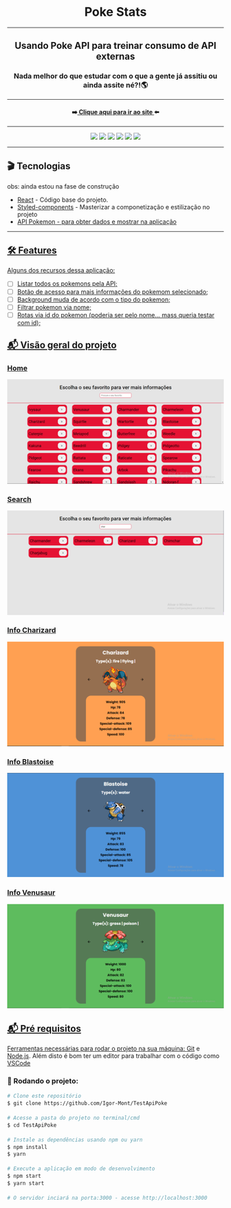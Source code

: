 <div align="center">
  <h1>Poke Stats</h1>
</div>
<hr/>

<h2 align="center" >Usando Poke API para treinar consumo de API externas</h2>
<h3 align="center">Nada melhor do que estudar com o que a gente já assitiu ou ainda assite né?!🌎</h3>
<hr />

<h4 align="center">➡️<a target="_blank" href="https://search-poke.vercel.app/"> Clique aqui para ir ao site </a>⬅️</h4>
<hr/>

<div align="center">
<img src="https://img.shields.io/badge/npm-7.19.1-green" />
<img src="https://img.shields.io/badge/API-POKE-red" />
<img src="https://img.shields.io/badge/typescript-3.1.2-blue" />
<img src="https://img.shields.io/badge/node-14.17.1-green" />
<img src="https://img.shields.io/badge/react-17.0.2-9cf" />
<img src="https://img.shields.io/badge/styledComponents-5.2.3-9cf" />
</div>
<hr/>

<h2> 🎬 Tecnologias</h2>
  <p>obs: ainda estou na fase de construção</p>
 
<ul>
  <li><a target="_blank" href="https://reactjs.org/" >React</a> - Código base do projeto.</li>
  <li><a target="_blank" href="https://styled-components.com/" >Styled-components</a> - Masterizar a componetização e estilização no projeto</li>
  <li><a target="_blank" href="https://pokeapi.co/" >API Pokemon - para obter dados e mostrar na aplicação</li>
</ul>
<hr/>

<h2> 🛠 Features</h2>

<p>Alguns dos recursos dessa aplicação:</p>

-   [ ] Listar todos os pokemons pela API;
-   [ ] Botão de acesso para mais informações do pokemom selecionado;
-   [ ] Background muda de acordo com o tipo do pokemon;
-   [ ] Filtrar pokemon via nome;
-   [ ] Rotas via id do pokemon (poderia ser pelo nome... mass queria testar com id);

<h2> 📬 Visão geral do projeto</h2>

<h3>Home</h3>
<img src="./screenshots/home.png" />
<h3>Search</h3>
<img src="./screenshots/search.png" />
<h3>Info Charizard</h3>
<img src="./screenshots/info.png" />
<h3>Info Blastoise</h3>
<img src="./screenshots/info2.png" />
<h3>Info Venusaur</h3>
<img src="./screenshots/info3.png" />

<h2> 📬 Pré requisitos</h2>

Ferramentas necessárias para rodar o projeto na sua máquina:
[Git](https://git-scm.com) e [Node.js](https://nodejs.org/en/). 
Além disto é bom ter um editor para trabalhar com o código como [VSCode](https://code.visualstudio.com/)

<h3> 🚩 Rodando o projeto:</h3>

```bash
# Clone este repositório
$ git clone https://github.com/Igor-Mont/TestApiPoke

# Acesse a pasta do projeto no terminal/cmd
$ cd TestApiPoke

# Instale as dependências usando npm ou yarn
$ npm install
$ yarn

# Execute a aplicação em modo de desenvolvimento
$ npm start
$ yarn start

# O servidor inciará na porta:3000 - acesse http://localhost:3000
```

<!-- <h3>Deploy feito na <a href="https://vercel.com/new?utm_source=github&utm_medium=readme&utm_campaign=next-example">Vercel</a> 🖤</h3> -->
